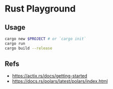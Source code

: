# Rust Playground

## Usage

```bash
cargo new $PROJECT # or `cargo init`
cargo run
cargo build --release
```

## Refs

- <https://actix.rs/docs/getting-started>
- <https://docs.rs/polars/latest/polars/index.html>
